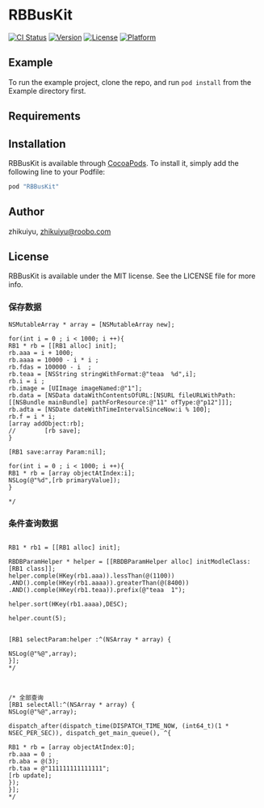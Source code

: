 # RBBusKit

[![CI Status](http://img.shields.io/travis/zhikuiyu/RBBusKit.svg?style=flat)](https://travis-ci.org/zhikuiyu/RBBusKit)
[![Version](https://img.shields.io/cocoapods/v/RBBusKit.svg?style=flat)](http://cocoapods.org/pods/RBBusKit)
[![License](https://img.shields.io/cocoapods/l/RBBusKit.svg?style=flat)](http://cocoapods.org/pods/RBBusKit)
[![Platform](https://img.shields.io/cocoapods/p/RBBusKit.svg?style=flat)](http://cocoapods.org/pods/RBBusKit)

## Example

To run the example project, clone the repo, and run `pod install` from the Example directory first.

## Requirements

## Installation

RBBusKit is available through [CocoaPods](http://cocoapods.org). To install
it, simply add the following line to your Podfile:

```ruby
pod "RBBusKit"
```

## Author

zhikuiyu, zhikuiyu@roobo.com

## License

RBBusKit is available under the MIT license. See the LICENSE file for more info.



### 保存数据
```
NSMutableArray * array = [NSMutableArray new];

for(int i = 0 ; i < 1000; i ++){
RB1 * rb = [[RB1 alloc] init];
rb.aaa = i + 1000;
rb.aaaa = 10000 - i * i ;
rb.fdas = 100000 - i  ;
rb.teaa = [NSString stringWithFormat:@"teaa  %d",i];
rb.i = i ;
rb.image = [UIImage imageNamed:@"1"];
rb.data = [NSData dataWithContentsOfURL:[NSURL fileURLWithPath:[[NSBundle mainBundle] pathForResource:@"11" ofType:@"p12"]]];
rb.adta = [NSDate dateWithTimeIntervalSinceNow:i % 100];
rb.f = i * i;
[array addObject:rb];
//        [rb save];
}

[RB1 save:array Param:nil];

for(int i = 0 ; i < 1000; i ++){
RB1 * rb = [array objectAtIndex:i];
NSLog(@"%d",[rb primaryValue]);
}

*/
```

### 条件查询数据
```

RB1 * rb1 = [[RB1 alloc] init];

RBDBParamHelper * helper = [[RBDBParamHelper alloc] initModleClass:[RB1 class]];
helper.comple(HKey(rb1.aaa)).lessThan(@(1100))
.AND().comple(HKey(rb1.aaaa)).greaterThan(@(8400))
.AND().comple(HKey(rb1.teaa)).prefix(@"teaa  1");

helper.sort(HKey(rb1.aaaa),DESC);

helper.count(5);


[RB1 selectParam:helper :^(NSArray * array) {

NSLog(@"%@",array);
}];
*/



/* 全部查询
[RB1 selectAll:^(NSArray * array) {
NSLog(@"%@",array);

dispatch_after(dispatch_time(DISPATCH_TIME_NOW, (int64_t)(1 * NSEC_PER_SEC)), dispatch_get_main_queue(), ^{

RB1 * rb = [array objectAtIndex:0];
rb.aaa = 0 ;
rb.aba = @(3);
rb.taa = @"111111111111111";
[rb update];
});
}];
*/
```

